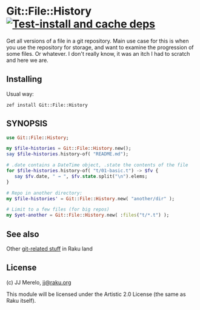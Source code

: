 # Git::File::History [![Test-install and cache deps](https://github.com/JJ/raku-git-file-history/actions/workflows/test.yaml/badge.svg)](https://github.com/JJ/raku-git-file-history/actions/workflows/test.yaml)

Get all versions of a file in a git repository. Main use case for this is 
when you use the repository for storage, and want to examine the progression 
of some files. Or whatever. I don't really know, it was an itch I had to 
scratch and here we are.

## Installing

Usual way:

    zef install Git::File::History

## SYNOPSIS

```raku
use Git::File::History;

my $file-histories = Git::File::History.new();
say $file-histories.history-of( "README.md");

# .date contains a DateTime object, .state the contents of the file
for $file-histories.history-of( "t/01-basic.t") -> $fv {
   say $fv.date, " → ", $fv.state.split("\n").elems;
}

# Repo in another directory:
my $file-histories' = Git::File::History.new( "another/dir" );

# Limit to a few files (for big repos)
my $yet-another = Git::File::History.new( :files("t/*.t") );
```

## See also

Other [git-related stuff](https://raku.land/?q=git) in Raku land

## License

(c) JJ Merelo, jj@raku.org

This module will be licensed under the Artistic 2.0 License (the same as Raku itself).

